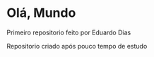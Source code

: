 # Olá, Mundo
 Primeiro repositorio feito por Eduardo Dias 

 Repositorio criado após pouco tempo de estudo 
